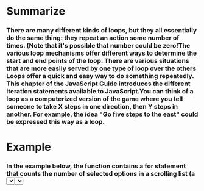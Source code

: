 # Summarize
### There are many different kinds of loops, but they all essentially do the same thing: they repeat an action some number of times. (Note that it's possible that number could be zero!The various loop mechanisms offer different ways to determine the start and end points of the loop. There are various situations that are more easily served by one type of loop over the others Loops offer a quick and easy way to do something repeatedly. This chapter of the JavaScript Guide introduces the different iteration statements available to JavaScript.You can think of a loop as a computerized version of the game where you tell someone to take X steps in one direction, then Y steps in another. For example, the idea "Go five steps to the east" could be expressed this way as a loop.

# Example

### In the example below, the function contains a for statement that counts the number of selected options in a scrolling list (a <select> element that allows multiple selections). The for statement declares the variable i and initializes it to 0. It checks that i is less than the number of options in the <select> element, performs the succeeding if statement, and increments i by after each pass through the loop.When a for loop executes, the following occursThe initializing expression initialExpression, if any, is executed. This expression usually initializes one or more loop counters, but the syntax allows an expression of any degree of complexity. This expression can also declare variables.The conditionExpression expression is evaluated. If the value of conditionExpression is true, the loop statements execute. If the value of condition is false, the for loop terminates. (If the condition expression is omitted entirely, the condition is assumed to be true.)The statement executes. To execute multiple statements, use a block statement ({ ... }) to group those statements.If present, the update expression incrementExpression is executed.Control returns to Step 2.


